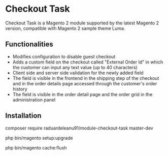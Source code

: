 # Checkout Task

Checkout Task is a Magento 2 module supported by the latest Magento 2 version, compatible with Magento 2 sample theme Luma.

## Functionalities

- Modifies configuration to disable guest checkout
- Adds a custom field on the checkout called "External Order Id" in which the customer can input any text value (up to 40 characters)
- Client side and server side validation for the newly added field
- The field is visible in the frontend in the shipping step of the checkout and in the order details page accessed through the customer's order history
- The field is visible in the order detail page and the order grid in the administration panel


## Installation

composer require raduardeleanu91/module-checkout-task master-dev

php bin/magento setup:upgrade

php bin/magento cache:flush
